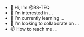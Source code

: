 - 👋 Hi, I’m @BS-TEQ
- 👀 I’m interested in ...
- 🌱 I’m currently learning ...
- 💞️ I’m looking to collaborate on ...
- 📫 How to reach me ...

<!---
BS-TEQ/BS-TEQ is a ✨ special ✨ repository because its `README.md` (this file) appears on your GitHub profile.
You can click the Preview link to take a look at your changes.
--->
